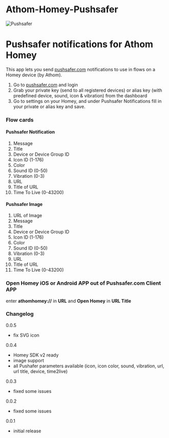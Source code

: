 # Athom-Homey-Pushsafer
![Pushsafer](https://www.pushsafer.com/de/assets/logos/logo.png)

# Pushsafer notifications for Athom Homey

This app lets you send [pushsafer.com](https://www.pushsafer.com/) notifications to use in flows on a Homey device (by Athom).

1. Go to [pushsafer.com](https://www.pushsafer.com/) and login
2. Grab your private key (send to all registered devices) or alias key (with predefined device, sound, icon & vibration) from the dashboard
3. Go to settings on your Homey, and under Pushsafer Notifications fill in your private or alias key and save.

### Flow cards
#### Pushsafer Notification
1. Message
2. Title
3. Device or Device Group ID
4. Icon ID (1-176)
5. Color
6. Sound ID (0-50)
7. Vibration (0-3)
8. URL
9. Title of URL
10. Time To Live (0-43200)

#### Pushsafer Image
1. URL of Image
2. Message
3. Title
4. Device or Device Group ID
5. Icon ID (1-176)
6. Color
7. Sound ID (0-50)
8. Vibration (0-3)
9. URL
10. Title of URL
11. Time To Live (0-43200)

### Open Homey iOS or Android APP out of Pushsafer.com Client APP
enter **athomhomey://** in **URL** and **Open Homey** in **URL Title**

### Changelog

0.0.5
- fix SVG icon

0.0.4
- Homey SDK v2 ready
- image support
- all Pushafer parameters available (icon, icon color, sound, vibration, url, url title, device, time2live)

0.0.3
- fixed some issues

0.0.2
- fixed some issues

0.0.1
- initial release
